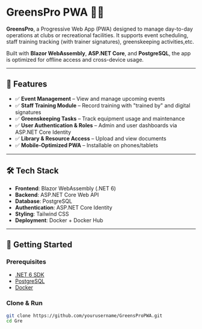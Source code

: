 # GreensPro PWA 🏌️‍♂️

**GreensPro**,  a Progressive Web App (PWA) designed to manage day-to-day operations at clubs or recreational facilities. It supports event scheduling, staff training tracking (with trainer signatures), greenskeeping activities,etc.

Built with **Blazor WebAssembly**, **ASP.NET Core**, and **PostgreSQL**, the app is optimized for offline access and cross-device usage.

---

## 🚀 Features

- ✅ **Event Management** – View and manage upcoming events
- ✅ **Staff Training Module** – Record training with "trained by" and digital signatures
- ✅ **Greenskeeping Tasks** – Track equipment usage and maintenance
- ✅ **User Authentication & Roles** – Admin and user dashboards via ASP.NET Core Identity
- ✅ **Library & Resource Access** – Upload and view documents
- ✅ **Mobile-Optimized PWA** – Installable on phones/tablets

---

## 🛠️ Tech Stack

- **Frontend**: Blazor WebAssembly (.NET 6)
- **Backend**: ASP.NET Core Web API
- **Database**: PostgreSQL
- **Authentication**: ASP.NET Core Identity
- **Styling**: Tailwind CSS
- **Deployment**: Docker + Docker Hub

---

## 🔧 Getting Started

### Prerequisites

- [.NET 6 SDK](https://dotnet.microsoft.com/en-us/download/dotnet/6.0)
- [PostgreSQL](https://www.postgresql.org/download/)
- [Docker](https://www.docker.com/)

### Clone & Run

```bash
git clone https://github.com/yourusername/GreensProPWA.git
cd Gre
